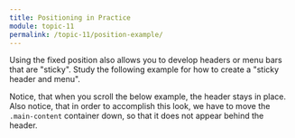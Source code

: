 ```yaml
---
title: Positioning in Practice
module: topic-11
permalink: /topic-11/position-example/
---
```


<div class="divider-heading"></div>

Using the fixed position also allows you to develop headers or menu bars that are "sticky". Study the following example for how to create a "sticky header and menu".

Notice, that when you scroll the below example, the header stays in place. Also notice, that in order to accomplish this look, we have to move the `.main-content` container down, so that it does not appear behind the header.

<div class="codepen-embed">
  <p data-height="600" data-theme-id="30567" data-slug-hash="qBNYWae" data-default-tab="result" data-user="retrog4m3r" data-embed-version="2" data-pen-title="Dropdown Menu, Sticky" class="codepen"></p>
</div>
